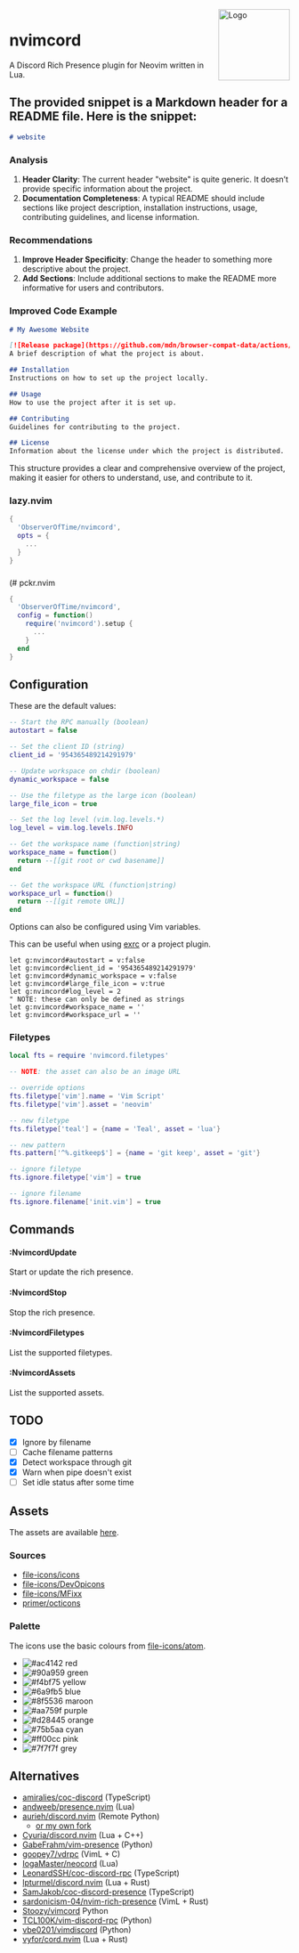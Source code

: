 <!-- panvimdoc-ignore-
start
 -->

<img src=".github/logo.png" alt="Logo" align="right" width="128"/>

# nvimcord

A Discord Rich Presence plugin for Neovim written in Lua.

<!-- panvimdoc-ignore-end -->

## The provided snippet is a Markdown header for a README file. Here is the snippet:

```markdown
# website
```

### Analysis
1. **Header Clarity**: The current header "website" is quite generic. It doesn’t provide specific information about the project.
2. **Documentation Completeness**: A typical README should include sections like project description, installation instructions, usage, contributing guidelines, and license information.

### Recommendations
1. **Improve Header Specificity**: Change the header to something more descriptive about the project.
2. **Add Sections**: Include additional sections to make the README more informative for users and contributors.

### Improved Code Example

```markdown
# My Awesome Website

[![Release package](https://github.com/mdn/browser-compat-data/actions/workflows/release.yml/badge.svg?branch=revert-21461-dependabot%2Fgithub_actions%2Factions%2Flabeler-5&event=watch)](https://github.com/mdn/browser-compat-data/actions/workflows/release.yml)## Description
A brief description of what the project is about.

## Installation
Instructions on how to set up the project locally.

## Usage
How to use the project after it is set up.

## Contributing
Guidelines for contributing to the project.

## License
Information about the license under which the project is distributed.
```

This structure provides a clear and comprehensive overview of the project, making it easier for others to understand, use, and contribute to it.

### lazy.nvim

```lua
{
  'ObserverOfTime/nvimcord',
  opts = {
    ...
  }
}
```

###
  (# pckr.nvim

```lua
{
  'ObserverOfTime/nvimcord',
  config = function()
    require('nvimcord').setup {
      ...
    }
  end
}
```

## Configuration

These are the default values:

```lua
-- Start the RPC manually (boolean)
autostart = false

-- Set the client ID (string)
client_id = '954365489214291979'

-- Update workspace on chdir (boolean)
dynamic_workspace = false

-- Use the filetype as the large icon (boolean)
large_file_icon = true

-- Set the log level (vim.log.levels.*)
log_level = vim.log.levels.INFO

-- Get the workspace name (function|string)
workspace_name = function()
  return --[[git root or cwd basename]]
end

-- Get the workspace URL (function|string)
workspace_url = function()
  return --[[git remote URL]]
end
```

Options can also be configured using Vim variables.

This can be useful when using [exrc] or a project plugin.

```vim
let g:nvimcord#autostart = v:false
let g:nvimcord#client_id = '954365489214291979'
let g:nvimcord#dynamic_workspace = v:false
let g:nvimcord#large_file_icon = v:true
let g:nvimcord#log_level = 2
" NOTE: these can only be defined as strings
let g:nvimcord#workspace_name = ''
let g:nvimcord#workspace_url = ''
```

[exrc]: https://neovim.io/doc/user/starting.html#exrc

### Filetypes

```lua
local fts = require 'nvimcord.filetypes'

-- NOTE: the asset can also be an image URL

-- override options
fts.filetype['vim'].name = 'Vim Script'
fts.filetype['vim'].asset = 'neovim'

-- new filetype
fts.filetype['teal'] = {name = 'Teal', asset = 'lua'}

-- new pattern
fts.pattern['^%.gitkeep$'] = {name = 'git keep', asset = 'git'}

-- ignore filetype
fts.ignore.filetype['vim'] = true

-- ignore filename
fts.ignore.filename['init.vim'] = true
```

## Commands

#### :NvimcordUpdate

Start or update the rich presence.

#### :NvimcordStop

Stop the rich presence.

#### :NvimcordFiletypes

List the supported filetypes.

#### :NvimcordAssets

List the supported assets.

## TODO

* [x] Ignore by filename
* [ ] Cache filename patterns
* [x] Detect workspace through git
* [x] Warn when pipe doesn't exist
* [ ] Set idle status after some time

## Assets

The assets are available [here][disroot].

### Sources

- [file-icons/icons](https://github.com/file-icons/icons)
- [file-icons/DevOpicons](https://github.com/file-icons/DevOpicons)
- [file-icons/MFixx](https://github.com/file-icons/MFixx)
- [primer/octicons](https://github.com/primer/octicons)

### Palette

The icons use the basic colours from [file-icons/atom][colours].

<!-- panvimdoc-ignore-start -->

- ![#ac4142](https://dummyimage.com/12x12/ac4142&text=+ "#ac4142") red<br>
- ![#90a959](https://dummyimage.com/12x12/90a959&text=+ "#90a959") green<br>
- ![#f4bf75](https://dummyimage.com/12x12/f4bf75&text=+ "#f4bf75") yellow<br>
- ![#6a9fb5](https://dummyimage.com/12x12/6a9fb5&text=+ "#6a9fb5") blue<br>
- ![#8f5536](https://dummyimage.com/12x12/8f5536&text=+ "#8f5536") maroon<br>
- ![#aa759f](https://dummyimage.com/12x12/aa759f&text=+ "#aa759f") purple<br>
- ![#d28445](https://dummyimage.com/12x12/d28445&text=+ "#d28445") orange<br>
- ![#75b5aa](https://dummyimage.com/12x12/75b5aa&text=+ "#75b5aa") cyan<br>
- ![#ff00cc](https://dummyimage.com/12x12/ff00cc&text=+ "#ff00cc") pink<br>
- ![#7f7f7f](https://dummyimage.com/12x12/7f7f7f&text=+ "#7f7f7f") grey<br>

<!-- panvimdoc-ignore-end -->

[disroot]: https://cloud.disroot.org/s/3HCpppopkrcR6iK
[colours]: https://github.com/file-icons/atom/blob/master/styles/colours.less#L10-L19

## Alternatives

- [amiralies/coc-discord] (TypeScript)
- [andweeb/presence.nvim] (Lua)
- [aurieh/discord.nvim] (Remote Python)
  - [or my own fork][ObserverOfTime/discord.nvim]
- [Cyuria/discord.nvim] (Lua + C++)
- [GabeFrahm/vim-presence] (Python)
- [goopey7/vdrpc] (VimL + C)
- [IogaMaster/neocord] (Lua)
- [LeonardSSH/coc-discord-rpc] (TypeScript)
- [lpturmel/discord.nvim] (Lua + Rust)
- [SamJakob/coc-discord-presence] (TypeScript)
- [sardonicism-04/nvim-rich-presence] (VimL + Rust)
- [Stoozy/vimcord] Python
- [TCL100K/vim-discord-rpc] (Python)
- [vbe0201/vimdiscord] (Python)
- [vyfor/cord.nvim] (Lua + Rust)

[amiralies/coc-discord]: https://github.com/amiralies/coc-discord
[andweeb/presence.nvim]: https://github.com/andweeb/presence.nvim
[aurieh/discord.nvim]: https://github.com/aurieh/discord.nvim
[Cyuria/discord.nvim]: https://github.com/Cyuria/discord.nvim
[GabeFrahm/vim-presence]: https://github.com/GabeFrahm/vim-presence
[goopey7/vdrpc]: https://github.com/goopey7/vdrpc
[IogaMaster/neocord]: https://github.com/IogaMaster/neocord
[LeonardSSH/coc-discord-rpc]: https://github.com/LeonardSSH/coc-discord-rpc
[lpturmel/discord.nvim]: https://github.com/lpturmel/discord.nvim
[ObserverOfTime/discord.nvim]: https://github.com/ObserverOfTime/discord.nvim
[SamJakob/coc-discord-presence]: https://github.com/SamJakob/coc-discord-presence
[sardonicism-04/nvim-rich-presence]: https://github.com/sardonicism-04/nvim-rich-presence
[Stoozy/vimcord]: https://github.com/Stoozy/vimcord
[TCL100K/vim-discord-rpc]: https://github.com/TCL100K/vim-discord-rpc
[vbe0201/vimdiscord]: https://github.com/vbe0201/vimdiscord
[vyfor/cord.nvim]: https://github.com/vyfor/cord.nvim
